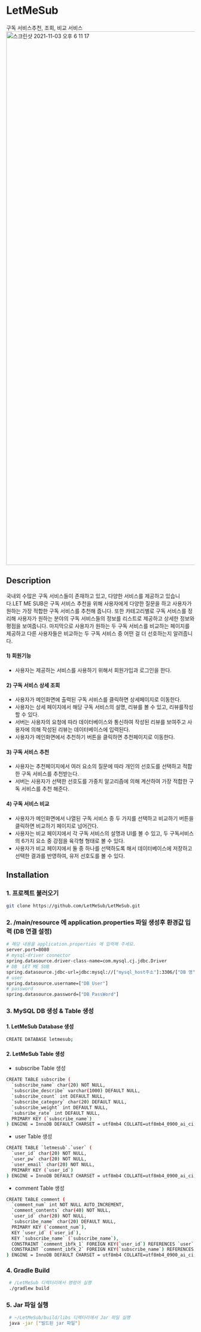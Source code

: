 # LetMeSub
 구독 서비스추천, 조회, 비교 서비스
 <img width="1423" alt="스크린샷 2021-11-03 오후 6 11 17" src="https://user-images.githubusercontent.com/39581366/140039286-8c04473a-3f73-4f3a-b01d-6cfdc5e655cc.png">

## Description
국내외 수많은 구독 서비스들이 존재하고 있고, 다양한 서비스를 제공하고 있습니다.LET ME SUB은 구독 서비스 추천을 위해 사용자에게 다양한 질문을 하고 사용자가 원하는 가장 적합한 구독 서비스를 추천해 줍니다. 또한 카테고리별로 구독 서비스를 정리해 사용자가 원하는 분야의 구독 서비스들의 정보를 리스트로 제공하고 상세한 정보와 평점을 보여줍니다. 마지막으로 사용자가 원하는 두 구독 서비스를 비교하는 페이지를 제공하고 다른 사용자들은 비교하는 두 구독 서비스 중 어떤 걸 더 선호하는지 알려줍니다. 

#### 1) 회원기능
- 사용자는 제공하는 서비스를 사용하기 위해서 회원가입과 로그인을 한다.

#### 2) 구독 서비스 상세 조회
- 사용자가 메인화면에 출력된 구독 서비스를 클릭하면 상세페이지로 이동한다.
- 사용자는 상세 페이지에서 해당 구독 서비스의 설명, 리뷰를 볼 수 있고, 리뷰를작성할 수 있다.
- 서버는 사용자의 요청에 따라 데이터베이스와 통신하여 작성된 리뷰를 보여주고 사용자에 의해 작성된 리뷰는 데이터베이스에 입력된다.
- 사용자가 메인화면에서 추천하기 버튼을 클릭하면 추천페이지로 이동한다.

#### 3) 구독 서비스 추천 
- 사용자는 추천페이지에서 여러 요소의 질문에 따라 개인의 선호도를 선택하고 적합한 구독 서비스를 추천받는다.
- 서버는 사용자가 선택한 선호도를 가중치 알고리즘에 의해 계산하여 가장 적합한 구독 서비스를 추천 해준다.

#### 4) 구독 서비스 비교 
- 사용자가 메인화면에서 나열된 구독 서비스 중 두 가지를 선택하고 비교하기 버튼을 클릭하면 비교하기 페이지로 넘어간다.
- 사용자는 비교 페이지에서 각 구독 서비스의 설명과 UI를 볼 수 있고, 두 구독서비스의 6가지 요소 중 강점을 육각형 형태로 볼 수 있다.
- 사용자가 비교 페이지에서 둘 중 하나를 선택하도록 해서 데이터베이스에 저장하고 선택한 결과를 반영하여, 유저 선호도를 볼 수 있다.

## Installation

### 1. 프로젝트 불러오기 

```sh
git clone https://github.com/LetMeSub/LetMeSub.git
```

### 2. /main/resource 에 application.properties 파일 생성후 환경값 입력 (DB 연결 설정)

```sh
# 해당 내용을 application.properties 에 입력해 주세요.
server.port=8080
# mysql-driver connector
spring.datasource.driver-class-name=com.mysql.cj.jdbc.Driver
# DB  LET ME SUB
spring.datasource.jdbc-url=jdbc:mysql://["mysql_host주소"]:3306/["DB 명"]?serverTimeZone=UTC&allowpublickeyRetrieval=true&CharacterEncoding=UTF-8
# user
spring.datasource.username=["DB User"]
# password
spring.datasource.password=["DB PassWord"]
```

### 3. MySQL DB 생성 & Table 생성 

#### 1. LetMeSub Database 생성
```sh
CREATE DATABASE letmesub;
```
#### 2. LetMeSub Table 생성

- subscribe Table 생성
```sh
CREATE TABLE subscribe (
  `subscribe_name` char(20) NOT NULL,
  `subscribe_describe` varchar(1000) DEFAULT NULL,
  `subscribe_count` int DEFAULT NULL,
  `subscribe_category` char(20) DEFAULT NULL,
  `subscribe_weight` int DEFAULT NULL,
  `subsribe_rate` int DEFAULT NULL,
  PRIMARY KEY (`subscribe_name`)
) ENGINE = InnoDB DEFAULT CHARSET = utf8mb4 COLLATE=utf8mb4_0900_ai_ci;
```

- user Table 생성
```sh
CREATE TABLE `letmesub`.`user` (
  `user_id` char(20) NOT NULL,
  `user_pw` char(20) NOT NULL,
  `user_email` char(20) NOT NULL,
  PRIMARY KEY (`user_id`)
) ENGINE = InnoDB DEFAULT CHARSET = utf8mb4 COLLATE=utf8mb4_0900_ai_ci;
```

- comment Table 생성
```sh
CREATE TABLE comment (
  `comment_num` int NOT NULL AUTO_INCREMENT,
  `comment_contents` char(40) NOT NULL,
  `user_id` char(20) NOT NULL,
  `subscribe_name` char(20) DEFAULT NULL,
  PRIMARY KEY (`comment_num`),
  KEY `user_id` (`user_id`),
  KEY `subscribe_name` (`subscribe_name`),
  CONSTRAINT `comment_ibfk_1` FOREIGN KEY(`user_id`) REFERENCES `user` (`user_id`),
  CONSTRAINT `comment_ibfk_2` FOREIGN KEY(`subscribe_name`) REFERENCES `subscribe` (`subscribe_name`)
) ENGINE = InnoDB DEFAULT CHARSET = utf8mb4 COLLATE=utf8mb4_0900_ai_ci;

```

### 4. Gradle Build
```sh
 # /LetMeSub 디렉터리에서 명령어 실행 
 ./gradlew build
 ```

### 5. Jar 파일 실행
```sh
 # ~/LetMeSub/build/libs 디렉터리에서 Jar 파일 실행
 java -jar ["빌드된 jar 파일"] 
```

